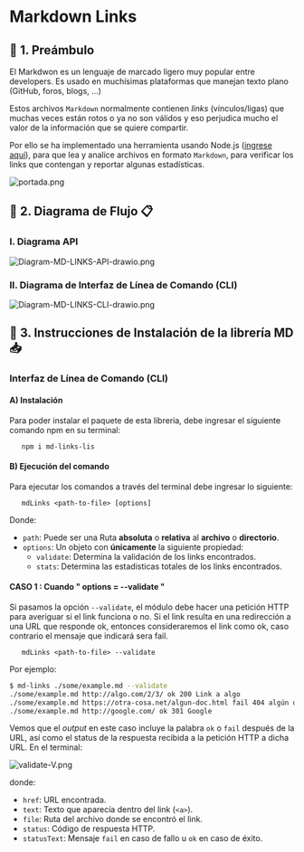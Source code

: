 # Markdown Links

## :pushpin: 1. Preámbulo
El Markdwon es un lenguaje de marcado ligero muy popular entre developers. Es usado en muchísimas plataformas que manejan texto plano (GitHub, foros, blogs, ...)

Estos archivos `Markdown` normalmente contienen _links_ (vínculos/ligas) que muchas veces están rotos o ya no son válidos y eso perjudica mucho el valor de la información que se quiere compartir.

Por ello se ha implementado una herramienta usando Node.js ([ingrese aquí](https://www.npmjs.com/package/md-links-stefi)), para que lea y analice archivos en formato `Markdown`, para verificar los links que contengan y reportar algunas estadísticas.

![portada.png](img/digramamdLinks.PNG)

## :pushpin: 2. Diagrama de Flujo :clipboard:

### I. Diagrama API

![Diagram-MD-LINKS-API-drawio.png](img/digramamdLinks.PNG)

### II. Diagrama de Interfaz de Línea de Comando (CLI)


![Diagram-MD-LINKS-CLI-drawio.png](img/diagramaCli.PNG)


## :pushpin: 3. Instrucciones de Instalación  de la librería MD :inbox_tray:

 ###  Interfaz de Línea de Comando (CLI)

 #### A) Instalación

 Para poder instalar el paquete de esta librería, debe ingresar el siguiente comando npm en su terminal:

       npm i md-links-lis

#### B) Ejecución del comando

Para ejecutar los comandos a través del terminal debe ingresar lo siguiente:

       mdLinks <path-to-file> [options]

Donde:

* `path`: Puede ser una Ruta **absoluta** o **relativa** al **archivo** o **directorio**.
* `options`: Un objeto con **únicamente** la siguiente propiedad:
  - `validate`: Determina la validación de los links encontrados.
  - `stats`: Determina las estadisticas totales de los links encontrados.

####  CASO 1 : Cuando " options =  --validate "

Si pasamos la opción `--validate`, el módulo debe hacer una petición HTTP para averiguar si el link funciona o no. Si el link resulta en una redirección a una URL que responde ok, entonces consideraremos el link como ok, caso contrario el mensaje que indicará sera fail.

       mdLinks <path-to-file> --validate

Por ejemplo:

```sh
$ md-links ./some/example.md --validate
./some/example.md http://algo.com/2/3/ ok 200 Link a algo
./some/example.md https://otra-cosa.net/algun-doc.html fail 404 algún doc
./some/example.md http://google.com/ ok 301 Google
```

Vemos que el _output_ en este caso incluye la palabra `ok` o `fail` después de la URL, así como el status de la respuesta recibida a la petición HTTP a dicha URL.
En el terminal:


![validate-V.png](img/validate.PNG)

donde:

* `href`: URL encontrada.
* `text`: Texto que aparecía dentro del link (`<a>`).
* `file`: Ruta del archivo donde se encontró el link.
* `status`: Código de respuesta HTTP.
* `statusText`: Mensaje `fail` en caso de fallo u `ok` en caso de éxito.
